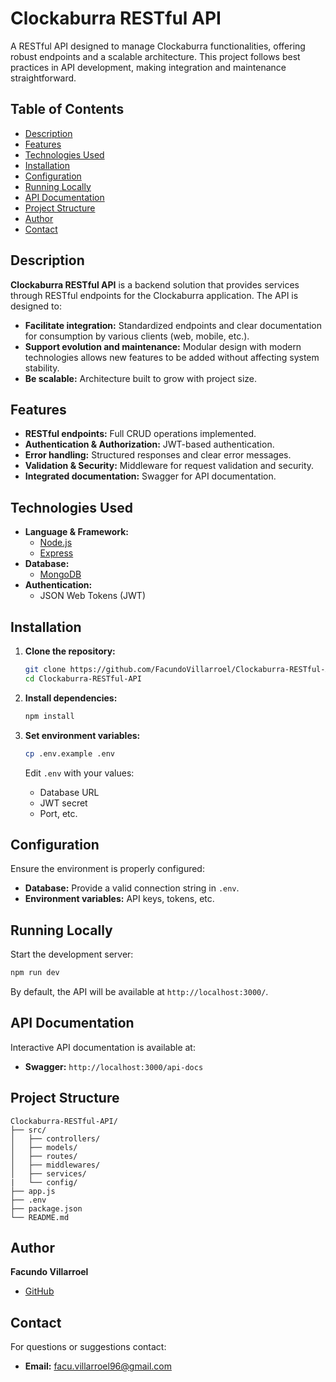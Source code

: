 
# Clockaburra RESTful API

A RESTful API designed to manage Clockaburra functionalities, offering robust endpoints and a scalable architecture. This project follows best practices in API development, making integration and maintenance straightforward.

## Table of Contents

- [Description](#description)
- [Features](#features)
- [Technologies Used](#technologies-used)
- [Installation](#installation)
- [Configuration](#configuration)
- [Running Locally](#running-locally)
- [API Documentation](#api-documentation)
- [Project Structure](#project-structure)
- [Author](#author)
- [Contact](#contact)

## Description

**Clockaburra RESTful API** is a backend solution that provides services through RESTful endpoints for the Clockaburra application. The API is designed to:

- **Facilitate integration:** Standardized endpoints and clear documentation for consumption by various clients (web, mobile, etc.).
- **Support evolution and maintenance:** Modular design with modern technologies allows new features to be added without affecting system stability.
- **Be scalable:** Architecture built to grow with project size.

## Features

- **RESTful endpoints:** Full CRUD operations implemented.
- **Authentication & Authorization:** JWT-based authentication.
- **Error handling:** Structured responses and clear error messages.
- **Validation & Security:** Middleware for request validation and security.
- **Integrated documentation:** Swagger for API documentation.

## Technologies Used

- **Language & Framework:**
  - [Node.js](https://nodejs.org/)
  - [Express](https://expressjs.com/)
- **Database:**
  - [MongoDB](https://www.mongodb.com/)
- **Authentication:**
  - JSON Web Tokens (JWT)

## Installation

1. **Clone the repository:**
   ```bash
   git clone https://github.com/FacundoVillarroel/Clockaburra-RESTful-API.git
   cd Clockaburra-RESTful-API
   ```

2. **Install dependencies:**
   ```bash
   npm install
   ```

3. **Set environment variables:**
   ```bash
   cp .env.example .env
   ```

   Edit `.env` with your values:
   - Database URL
   - JWT secret
   - Port, etc.

## Configuration

Ensure the environment is properly configured:

- **Database:** Provide a valid connection string in `.env`.
- **Environment variables:** API keys, tokens, etc.

## Running Locally

Start the development server:

```bash
npm run dev
```

By default, the API will be available at `http://localhost:3000/`.

## API Documentation

Interactive API documentation is available at:

- **Swagger:** `http://localhost:3000/api-docs`

## Project Structure

```
Clockaburra-RESTful-API/
├── src/
│   ├── controllers/
│   ├── models/
│   ├── routes/
│   ├── middlewares/
│   ├── services/
|   └── config/
├── app.js
├── .env
├── package.json
└── README.md
```

## Author

**Facundo Villarroel**

- [GitHub](https://github.com/FacundoVillarroel)

## Contact

For questions or suggestions contact:

- **Email:** facu.villarroel96@gmail.com
